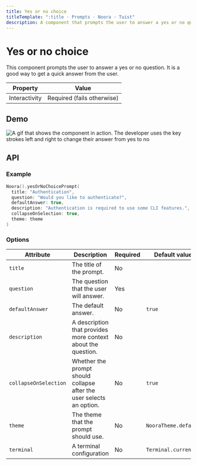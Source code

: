 ```yaml
---
title: Yes or no choice
titleTemplate: ":title · Prompts · Noora · Tuist"
description: A component that prompts the user to answer a yes or no question.
---
```


# Yes or no choice

This component prompts the user to answer a yes or no question. It is a good way to get a quick answer from the user.

| Property | Value |
| --- | --- |
| Interactivity | Required (fails otherwise) |

## Demo

![A gif that shows the component in action. The developer uses the key strokes left and right to change their answer from yes to no](/components/prompts/yes-or-no-choice.gif)

## API

### Example

```swift
Noora().yesOrNoChoicePrompt(
  title: "Authentication",
  question: "Would you like to authenticate?",
  defaultAnswer: true,
  description: "Authentication is required to use some CLI features.",
  collapseOnSelection: true,
  theme: theme
)
```

### Options

| Attribute | Description | Required | Default value |
| --- | --- | --- | --- |
| `title` | The title of the prompt. | No | |
| `question` | The question that the user will answer. | Yes | |
| `defaultAnswer` | The default answer. | No | `true` |
| `description` | A description that provides more context about the question. | No | |
| `collapseOnSelection` | Whether the prompt should collapse after the user selects an option. | No | `true` |
| `theme` | The theme that the prompt should use. | No | `NooraTheme.default` |
| `terminal` | A terminal configuration | No | `Terminal.current` |
